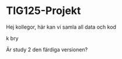 # TIG125-Projekt

Hej kollegor, här kan vi samla all data och kod

k bry

Är study 2 den färdiga versionen? 
